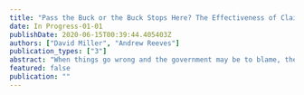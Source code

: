 ```yaml
---
title: "Pass the Buck or the Buck Stops Here? The Effectiveness of Claiming and Deflecting Blame by Elected Executives"
date: In Progress-01-01
publishDate: 2020-06-15T00:39:44.405403Z
authors: ["David Miller", "Andrew Reeves"]
publication_types: ["3"]
abstract: "When things go wrong and the government may be to blame, the public reputations of elected executives are vulnerable. Because attribution of responsibility is often not straightfor- ward, elected executives can influence citizens’ evaluations of their performance by means of presentational strategies, or explanatory frames which describe their own roles in the manage- ment of the crisis. We examine the effectiveness of two ubiquitous presentational strategies: blame claiming, where the executive accepts responsibility, and blame deflecting, where the ex- ecutive shifts blame to others (especially bureaucrats). Using survey experiments incorporating stylized and real-world stimuli, we find that blame claiming is more effective than blame de- flecting at managing public support in the aftermath of a crisis. In investigating the underlying mechanism, we find that blame claiming creates more favorable views of an executive’s character valence. While elected executives are better off avoiding crises, we find that when they occur, “stopping the buck” is a superior strategy to deflecting blame."
featured: false
publication: ""
---
```


